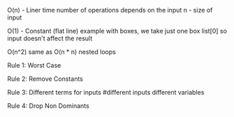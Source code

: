 O(n) - Liner time
number of operations depends on the input 
n - size of input

O(1) - Constant
(flat line)
example with boxes, we take just one box list[0] so input doesn't affect the result

O(n^2) same as O(n * n)
nested loops

Rule 1: Worst Case

Rule 2: Remove Constants

Rule 3: Different terms for inputs                              #different inputs different variables

Rule 4: Drop Non Dominants



